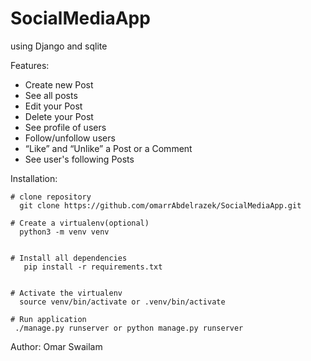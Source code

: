 # SocialMediaApp

using Django and sqlite

Features:
  - Create new Post
  - See all posts
  - Edit your Post
  - Delete your Post
  - See profile of users
  - Follow/unfollow users
  - “Like” and “Unlike” a Post or a Comment
  - See user's following Posts
  
Installation:

    # clone repository
      git clone https://github.com/omarrAbdelrazek/SocialMediaApp.git
      
    # Create a virtualenv(optional)
      python3 -m venv venv  
     
      
    # Install all dependencies
       pip install -r requirements.txt
       
      
    # Activate the virtualenv
      source venv/bin/activate or .venv/bin/activate
    
    # Run application
     ./manage.py runserver or python manage.py runserver
     
Author:
  Omar Swailam
